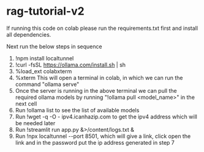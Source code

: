 # rag-tutorial-v2

If running this code on colab please run the requirements.txt first and install all dependencies.

Next run the below steps in sequence
1) !npm install localtunnel
2) !curl -fsSL https://ollama.com/install.sh | sh
3) %load_ext colabxterm
4) %xterm
    This will open a terminal in colab, in which we can run the command "ollama serve"
5) Once the server is running in the above terminal we can pull the required ollama models by running "!ollama pull <model_name>" in the next cell
6) Run !ollama list to see the list of available models
7) Run !wget -q -O - ipv4.icanhazip.com to get the ipv4 address which will be needed later
8) Run !streamlit run app.py &>/content/logs.txt &
9) Run !npx localtunnel --port 8501, which will give a link, click open the link and in the password put the ip address generated in step 7